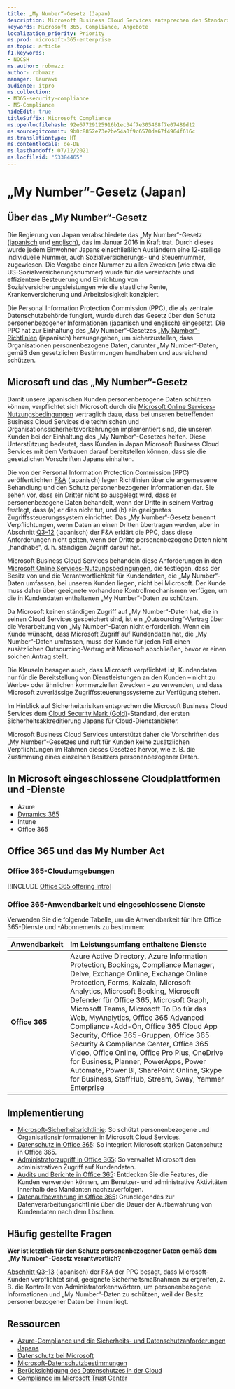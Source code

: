 ```yaml
---
title: „My Number“-Gesetz (Japan)
description: Microsoft Business Cloud Services entsprechen den Standards des „My Number“-Gesetzes zum Schutz der „My Number“-Daten.
keywords: Microsoft 365, Compliance, Angebote
localization_priority: Priority
ms.prod: microsoft-365-enterprise
ms.topic: article
f1.keywords:
- NOCSH
ms.author: robmazz
author: robmazz
manager: laurawi
audience: itpro
ms.collection:
- M365-security-compliance
- MS-Compliance
hideEdit: true
titleSuffix: Microsoft Compliance
ms.openlocfilehash: 92e67729125916b1ec34f7e305468f7e07489d12
ms.sourcegitcommit: 9b0c8852e73e2be54a0f9c6570da67f4964f616c
ms.translationtype: HT
ms.contentlocale: de-DE
ms.lasthandoff: 07/12/2021
ms.locfileid: "53384465"
---
```

# <a name="my-number-act-japan"></a>„My Number“-Gesetz (Japan)

## <a name="about-the-my-number-act"></a>Über das „My Number“-Gesetz

Die Regierung von Japan verabschiedete das „My Number“-Gesetz ([japanisch](https://elaws.e-gov.go.jp/search/elawsSearch/elaws_search/lsg0500/viewContents?lawId=425AC0000000027_20180627_430AC0000000066) und [englisch](https://www.ppc.go.jp/files/pdf/en3.pdf)), das im Januar 2016 in Kraft trat. Durch dieses wurde jedem Einwohner Japans einschließlich Ausländern eine 12-stellige individuelle Nummer, auch Sozialversicherungs- und Steuernummer, zugewiesen. Die Vergabe einer Nummer zu allen Zwecken (wie etwa die US-Sozialversicherungsnummer) wurde für die vereinfachte und effizientere Besteuerung und Einrichtung von Sozialversicherungsleistungen wie die staatliche Rente, Krankenversicherung und Arbeitslosigkeit konzipiert.

Die Personal Information Protection Commission (PPC), die als zentrale Datenschutzbehörde fungiert, wurde durch das Gesetz über den Schutz personenbezogener Informationen ([japanisch](https://www.ppc.go.jp/personal/preparation/) und [englisch](https://www.ppc.go.jp/en/legal/)) eingesetzt. Die PPC hat zur Einhaltung des „My Number“-Gesetzes [„My Number“-Richtlinien](https://www.ppc.go.jp/legal/policy/faq/) (japanisch) herausgegeben, um sicherzustellen, dass Organisationen personenbezogene Daten, darunter „My Number“-Daten, gemäß den gesetzlichen Bestimmungen handhaben und ausreichend schützen.

## <a name="microsoft-and-the-my-number-act"></a>Microsoft und das „My Number“-Gesetz

Damit unsere japanischen Kunden personenbezogene Daten schützen können, verpflichtet sich Microsoft durch die [Microsoft Online Services-Nutzungsbedingungen](https://www.microsoftvolumelicensing.com/DocumentSearch.aspx?Mode=3&DocumentTypeId=31) vertraglich dazu, dass bei unseren betreffenden Business Cloud Services die technischen und Organisationssicherheitsvorkehrungen implementiert sind, die unseren Kunden bei der Einhaltung des „My Number“-Gesetzes helfen. Diese Unterstützung bedeutet, dass Kunden in Japan Microsoft Business Cloud Services mit dem Vertrauen darauf bereitstellen können, dass sie die gesetzlichen Vorschriften Japans einhalten.

Die von der Personal Information Protection Commission (PPC) veröffentlichten [F\&A](https://www.ppc.go.jp/legal/policy/faq/) (japanisch) legen Richtlinien über die angemessene Behandlung und den Schutz personenbezogener Informationen dar. Sie sehen vor, dass ein Dritter nicht so ausgelegt wird, dass er personenbezogene Daten behandelt, wenn der Dritte in seinem Vertrag festlegt, dass (a) er dies nicht tut, und (b) ein geeignetes Zugriffssteuerungssystem einrichtet. Das „My Number“-Gesetz benennt Verpflichtungen, wenn Daten an einen Dritten übertragen werden, aber in Abschnitt [Q3–12](https://www.ppc.go.jp/legal/policy/faq/) (japanisch) der F\&A erklärt die PPC, dass diese Anforderungen nicht gelten, wenn der Dritte personenbezogene Daten nicht „handhabe“, d. h. ständigen Zugriff darauf hat.

Microsoft Business Cloud Services behandeln diese Anforderungen in den [Microsoft Online Services-Nutzungsbedingungen](https://www.microsoftvolumelicensing.com/DocumentSearch.aspx?Mode=3&DocumentTypeId=31), die festlegen, dass der Besitz von und die Verantwortlichkeit für Kundendaten, die „My Number“-Daten umfassen, bei unseren Kunden liegen, nicht bei Microsoft. Der Kunde muss daher über geeignete vorhandene Kontrollmechanismen verfügen, um die in Kundendaten enthaltenen „My Number“-Daten zu schützen.

Da Microsoft keinen ständigen Zugriff auf „My Number“-Daten hat, die in seinen Cloud Services gespeichert sind, ist ein „Outsourcing“-Vertrag über die Verarbeitung von „My Number“-Daten nicht erforderlich. Wenn ein Kunde wünscht, dass Microsoft Zugriff auf Kundendaten hat, die „My Number“-Daten umfassen, muss der Kunde für jeden Fall einen zusätzlichen Outsourcing-Vertrag mit Microsoft abschließen, bevor er einen solchen Antrag stellt.

Die Klauseln besagen auch, dass Microsoft verpflichtet ist, Kundendaten nur für die Bereitstellung von Dienstleistungen an den Kunden – nicht zu Werbe- oder ähnlichen kommerziellen Zwecken – zu verwenden, und dass Microsoft zuverlässige Zugriffssteuerungssysteme zur Verfügung stehen.

Im Hinblick auf Sicherheitsrisiken entsprechen die Microsoft Business Cloud Services dem [Cloud Security Mark (Gold)](offering-cs-mark-gold-japan.md)-Standard, der ersten Sicherheitsakkreditierung Japans für Cloud-Dienstanbieter.

Microsoft Business Cloud Services unterstützt daher die Vorschriften des „My Number“-Gesetzes und ruft für Kunden keine zusätzlichen Verpflichtungen im Rahmen dieses Gesetzes hervor, wie z. B. die Zustimmung eines einzelnen Besitzers personenbezogener Daten.

## <a name="microsoft-in-scope-cloud-platforms--services"></a>In Microsoft eingeschlossene Cloudplattformen und -Dienste

- Azure
- [Dynamics 365](https://aka.ms/d365-compliance-list)
- Intune
- Office 365

## <a name="office-365-and-the-my-number-act"></a>Office 365 und das My Number Act

### <a name="office-365-cloud-environments"></a>Office 365-Cloudumgebungen

[!INCLUDE [Office 365 offering intro](../includes/o365-offering-introduction.md)]

### <a name="office-365-applicability-and-in-scope-services"></a>Office 365-Anwendbarkeit und eingeschlossene Dienste

Verwenden Sie die folgende Tabelle, um die Anwendbarkeit für Ihre Office 365-Dienste und -Abonnements zu bestimmen:

| **Anwendbarkeit** | **Im Leistungsumfang enthaltene Dienste** |
|:------------------|:----------------------|
| **Office 365** | Azure Active Directory, Azure Information Protection, Bookings, Compliance Manager, Delve, Exchange Online, Exchange Online Protection, Forms, Kaizala, Microsoft Analytics, Microsoft Booking, Microsoft Defender für Office 365, Microsoft Graph, Microsoft Teams, Microsoft To Do für das Web, MyAnalytics, Office 365 Advanced Compliance-Add-On, Office 365 Cloud App Security, Office 365-Gruppen, Office 365 Security & Compliance Center, Office 365 Video, Office Online, Office Pro Plus, OneDrive for Business, Planner, PowerApps, Power Automate, Power BI, SharePoint Online, Skype for Business, StaffHub, Stream, Sway, Yammer Enterprise |

## <a name="how-to-implement"></a>Implementierung

- [Microsoft-Sicherheitsrichtlinie](https://servicetrust.microsoft.com/ViewPage/TrustDocuments?command=Download&downloadType=Document&downloadId=231213ea-9954-41fd-a757-ae62f3721dc7&docTab=6d000410-c9e9-11e7-9a91-892aae8839ad_FAQ_and_White_Papers): So schützt personenbezogene und Organisationsinformationen in Microsoft Cloud Services.
- [Datenschutz in Office 365](https://servicetrust.microsoft.com/ViewPage/TrustDocuments?command=Download&downloadType=Document&downloadId=a1b48a5b-bcb1-4c19-9277-952c0df87113&docTab=6d000410-c9e9-11e7-9a91-892aae8839ad_FAQ_and_White_Papers): So integriert Microsoft starken Datenschutz in Office 365.
- [Administratorzugriff in Office 365](/office365/SecurityCompliance/office-365-administrative-access-controls-overview): So verwaltet Microsoft den administrativen Zugriff auf Kundendaten.
- [Audits und Berichte in Office 365](/office365/SecurityCompliance/office-365-auditing-and-reporting-overview): Entdecken Sie die Features, die Kunden verwenden können, um Benutzer- und administrative Aktivitäten innerhalb des Mandanten nachzuverfolgen.
- [Datenaufbewahrung in Office 365](/office365/SecurityCompliance/office-365-data-retention-deletion-and-destruction-overview): Grundlegendes zur Datenverarbeitungsrichtlinie über die Dauer der Aufbewahrung von Kundendaten nach dem Löschen.

## <a name="frequently-asked-questions"></a>Häufig gestellte Fragen

**Wer ist letztlich für den Schutz personenbezogener Daten gemäß dem „My Number“-Gesetz verantwortlich?**

[Abschnitt Q3–13](https://www.ppc.go.jp/legal/policy/faq/) (japanisch) der F\&A der PPC besagt, dass Microsoft-Kunden verpflichtet sind, geeignete Sicherheitsmaßnahmen zu ergreifen, z. B. die Kontrolle von Administratorkennwörtern, um personenbezogene Informationen und „My Number“-Daten zu schützen, weil der Besitz personenbezogener Daten bei ihnen liegt.

## <a name="resources"></a>Ressourcen

- [Azure-Compliance und die Sicherheits- und Datenschutzanforderungen Japans](https://gallery.technet.microsoft.com/Azure-Compliance-and-the-53409748)
- [Datenschutz bei Microsoft](https://privacy.microsoft.com/de-DE/)
- [Microsoft-Datenschutzbestimmungen](https://privacy.microsoft.com/privacystatement)
- [Berücksichtigung des Datenschutzes in der Cloud](https://download.microsoft.com/download/0/9/D/09DE47F6-F9E5-4C14-B9E8-E8119A130ACC/Privacy_considerations_in_the_cloud.pdf)
- [Compliance im Microsoft Trust Center](https://www.microsoft.com/trust-center/compliance/compliance-overview)
